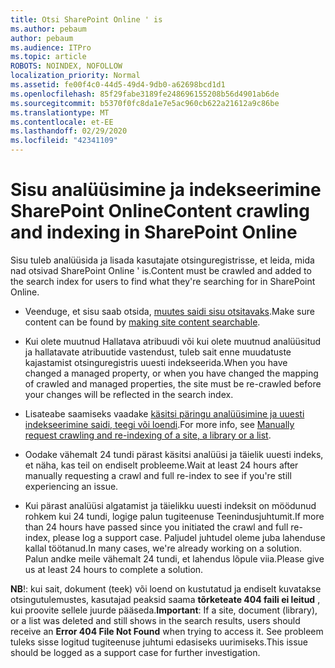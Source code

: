 ```yaml
---
title: Otsi SharePoint Online ' is
ms.author: pebaum
author: pebaum
ms.audience: ITPro
ms.topic: article
ROBOTS: NOINDEX, NOFOLLOW
localization_priority: Normal
ms.assetid: fe00f4c0-44d5-49d4-9db0-a62698bcd1d1
ms.openlocfilehash: 85f29fabe3189fe248696155208b56d4901ab6de
ms.sourcegitcommit: b5370f0fc8da1e7e5ac960cb622a21612a9c86be
ms.translationtype: MT
ms.contentlocale: et-EE
ms.lasthandoff: 02/29/2020
ms.locfileid: "42341109"
---
```

# <a name="content-crawling-and-indexing-in-sharepoint-online"></a><span data-ttu-id="44e8c-102">Sisu analüüsimine ja indekseerimine SharePoint Online</span><span class="sxs-lookup"><span data-stu-id="44e8c-102">Content crawling and indexing in SharePoint Online</span></span>

<span data-ttu-id="44e8c-103">Sisu tuleb analüüsida ja lisada kasutajate otsinguregistrisse, et leida, mida nad otsivad SharePoint Online ' is.</span><span class="sxs-lookup"><span data-stu-id="44e8c-103">Content must be crawled and added to the search index for users to find what they're searching for in SharePoint Online.</span></span>

- <span data-ttu-id="44e8c-104">Veenduge, et sisu saab otsida, [muutes saidi sisu otsitavaks](https://docs.microsoft.com/sharepoint/make-site-content-searchable).</span><span class="sxs-lookup"><span data-stu-id="44e8c-104">Make sure content can be found by [making site content searchable](https://docs.microsoft.com/sharepoint/make-site-content-searchable).</span></span>

- <span data-ttu-id="44e8c-105">Kui olete muutnud Hallatava atribuudi või kui olete muutnud analüüsitud ja hallatavate atribuutide vastendust, tuleb sait enne muudatuste kajastamist otsinguregistris uuesti indekseerida.</span><span class="sxs-lookup"><span data-stu-id="44e8c-105">When you have changed a managed property, or when you have changed the mapping of crawled and managed properties, the site must be re-crawled before your changes will be reflected in the search index.</span></span>

- <span data-ttu-id="44e8c-106">Lisateabe saamiseks vaadake [käsitsi päringu analüüsimine ja uuesti indekseerimine saidi, teegi või loendi](https://docs.microsoft.com/sharepoint/crawl-site-content).</span><span class="sxs-lookup"><span data-stu-id="44e8c-106">For more info, see [Manually request crawling and re-indexing of a site, a library or a list](https://docs.microsoft.com/sharepoint/crawl-site-content).</span></span>

- <span data-ttu-id="44e8c-107">Oodake vähemalt 24 tundi pärast käsitsi analüüsi ja täielik uuesti indeks, et näha, kas teil on endiselt probleeme.</span><span class="sxs-lookup"><span data-stu-id="44e8c-107">Wait at least 24 hours after manually requesting a crawl and full re-index to see if you're still experiencing an issue.</span></span>

- <span data-ttu-id="44e8c-108">Kui pärast analüüsi algatamist ja täielikku uuesti indeksit on möödunud rohkem kui 24 tundi, logige palun tugiteenuse Teenindusjuhtumit.</span><span class="sxs-lookup"><span data-stu-id="44e8c-108">If more than 24 hours have passed since you initiated the crawl and full re-index, please log a support case.</span></span> <span data-ttu-id="44e8c-109">Paljudel juhtudel oleme juba lahenduse kallal töötanud.</span><span class="sxs-lookup"><span data-stu-id="44e8c-109">In many cases, we're already working on a solution.</span></span> <span data-ttu-id="44e8c-110">Palun andke meile vähemalt 24 tundi, et lahendus lõpule viia.</span><span class="sxs-lookup"><span data-stu-id="44e8c-110">Please give us at least 24 hours to complete a solution.</span></span>

<span data-ttu-id="44e8c-111">**NB**!: kui sait, dokument (teek) või loend on kustutatud ja endiselt kuvatakse otsingutulemustes, kasutajad peaksid saama **tõrketeate 404 faili ei leitud** , kui proovite sellele juurde pääseda.</span><span class="sxs-lookup"><span data-stu-id="44e8c-111">**Important**: If a site, document (library), or a list was deleted and still shows in the search results, users should receive an **Error 404 File Not Found** when trying to access it.</span></span> <span data-ttu-id="44e8c-112">See probleem tuleks sisse logitud tugiteenuse juhtumi edasiseks uurimiseks.</span><span class="sxs-lookup"><span data-stu-id="44e8c-112">This issue should be logged as a support case for further investigation.</span></span>



